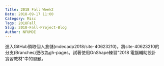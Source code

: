 ```yaml
---
Title: 2018 Fall Week2
Date: 2018-09-17 11:00
Category: Misc
Tags: 2018Fall
Slug: 2018-Fall-Project-Blog
Author: NFUMDE
---
```



<!-- PELICAN_END_SUMMARY -->

進入GitHub領取個人倉儲(mdecadp2018/site-40623210)，將site-40623210的分支(Branches)更改為gh-pages。試著使用OnShape練習"2018 電腦輔助設計實習教材"中的習題。

